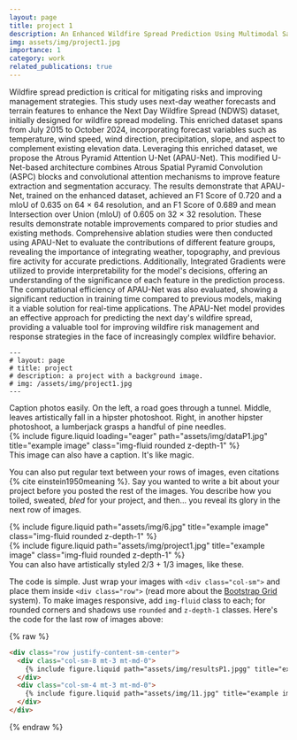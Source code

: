 ```yaml
---
layout: page
title: project 1
description: An Enhanced Wildfire Spread Prediction Using Multimodal Satellite Imagery and Deep Learning Models
img: assets/img/project1.jpg
importance: 1
category: work
related_publications: true
---
```


Wildfire spread prediction is critical for mitigating risks and improving management strategies. This study uses next-day weather forecasts and terrain features to enhance the Next Day Wildfire Spread (NDWS) dataset, initially designed for wildfire spread modeling. This enriched dataset spans from July 2015 to October 2024, incorporating forecast variables such as temperature, wind speed, wind direction, precipitation, slope, and aspect to complement existing elevation data. Leveraging this enriched dataset, we propose the Atrous Pyramid Attention U-Net (APAU-Net). This modified U-Net-based architecture combines Atrous Spatial Pyramid Convolution (ASPC) blocks and convolutional attention mechanisms to improve feature extraction and segmentation accuracy. The results demonstrate that APAU-Net, trained on the enhanced dataset, achieved an F1 Score of 0.720 and a mIoU of 0.635 on 64 × 64 resolution, and an F1 Score of 0.689 and mean Intersection over Union (mloU) of 0.605 on 32 × 32 resolution. These results demonstrate notable improvements compared to prior studies and existing methods. Comprehensive ablation studies were then conducted using APAU-Net to evaluate the contributions of different feature groups, revealing the importance of integrating weather, topography, and previous fire activity for accurate predictions. Additionally, Integrated Gradients were utilized to provide interpretability for the model's decisions, offering an understanding of the significance of each feature in the prediction process. The computational efficiency of APAU-Net was also evaluated, showing a significant reduction in training time compared to previous models, making it a viable solution for real-time applications. The APAU-Net model provides an effective approach for predicting the next day's wildfire spread, providing a valuable tool for improving wildfire risk management and response strategies in the face of increasingly complex wildfire behavior.

    ---
    # layout: page
    # title: project
    # description: a project with a background image.
    # img: /assets/img/project1.jpg
    ---


<div class="caption">
    Caption photos easily. On the left, a road goes through a tunnel. Middle, leaves artistically fall in a hipster photoshoot. Right, in another hipster photoshoot, a lumberjack grasps a handful of pine needles.
</div>
<div class="row">
    <div class="col-sm mt-3 mt-md-0">
        {% include figure.liquid loading="eager" path="assets/img/dataP1.jpg" title="example image" class="img-fluid rounded z-depth-1" %}
    </div>
</div>
<div class="caption">
    This image can also have a caption. It's like magic.
</div>

You can also put regular text between your rows of images, even citations {% cite einstein1950meaning %}.
Say you wanted to write a bit about your project before you posted the rest of the images.
You describe how you toiled, sweated, _bled_ for your project, and then... you reveal its glory in the next row of images.

<div class="row justify-content-sm-center">
    <div class="col-sm-8 mt-3 mt-md-0">
        {% include figure.liquid path="assets/img/6.jpg" title="example image" class="img-fluid rounded z-depth-1" %}
    </div>
    <div class="col-sm-4 mt-3 mt-md-0">
        {% include figure.liquid path="assets/img/project1.jpg" title="example image" class="img-fluid rounded z-depth-1" %}
    </div>
</div>
<div class="caption">
    You can also have artistically styled 2/3 + 1/3 images, like these.
</div>

The code is simple.
Just wrap your images with `<div class="col-sm">` and place them inside `<div class="row">` (read more about the <a href="https://getbootstrap.com/docs/4.4/layout/grid/">Bootstrap Grid</a> system).
To make images responsive, add `img-fluid` class to each; for rounded corners and shadows use `rounded` and `z-depth-1` classes.
Here's the code for the last row of images above:

{% raw %}

```html
<div class="row justify-content-sm-center">
  <div class="col-sm-8 mt-3 mt-md-0">
    {% include figure.liquid path="assets/img/resultsP1.jpgg" title="example image" class="img-fluid rounded z-depth-1" %}
  </div>
  <div class="col-sm-4 mt-3 mt-md-0">
    {% include figure.liquid path="assets/img/11.jpg" title="example image" class="img-fluid rounded z-depth-1" %}
  </div>
</div>
```

{% endraw %}
